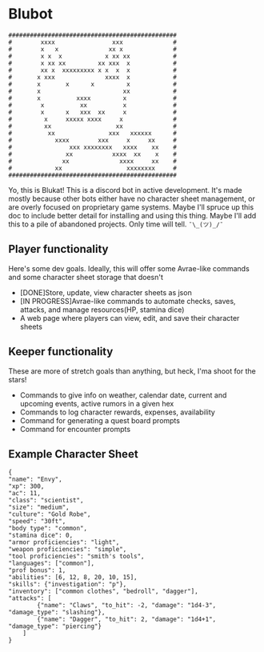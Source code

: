 # Blubot
```
###############################################
#        xxxx                xxx              #
#        x   x              xx x              #
#        x x  x            x xx xx            #
#        x xx xx         xx xxx  x            #
#        xx x  xxxxxxxxx x x  x  x            #
#       x xxx              xxxx  x            #
#       x       x      x         x            #
#       x                       xx            #
#       x          xxxx         x             #
#        x          xx          x             #
#        x      x   xxx  xx     x             #
#         x     xxxxx xxxx     x              #
#         xx                  xx              #
#          xx               xxx   xxxxxx      #
#            xxxx        xxx     x     xx     #
#                xxx xxxxxxxx   xxxx    xx    #
#               xx           xxxx  xx    x    #
#              xx              xxxx     xx    #
#            xx                  xxxxxxxx     #
###############################################
```
Yo, this is Blukat! This is a discord bot in active development.
It's made mostly because other bots either have no character sheet management,
or are overly focused on proprietary game systems. Maybe I'll spruce up this doc
to include better detail for installing and using this thing. Maybe I'll add this
to a pile of abandoned projects. Only time will tell. `¯\_(ツ)_/¯`

## Player functionality
Here's some dev goals. Ideally, this will offer some Avrae-like commands and some
character sheet storage that doesn't 
- [DONE]Store, update, view character sheets as json
- [IN PROGRESS]Avrae-like commands to automate checks, saves, attacks, and manage resources(HP, stamina dice)
- A web page where players can view, edit, and save their character sheets

## Keeper functionality
These are more of stretch goals than anything, but heck, I'ma shoot for the stars!
- Commands to give info on weather, calendar date, current and upcoming events, active rumors in a given hex
- Commands to log character rewards, expenses, availability
- Command for generating a quest board prompts
- Command for encounter prompts


## Example Character Sheet
```
{
"name": "Envy",
"xp": 300,
"ac": 11,
"class": "scientist",
"size": "medium",
"culture": "Gold Robe",
"speed": "30ft",
"body type": "common",
"stamina dice": 0,
"armor proficiencies": "light",
"weapon proficiencies": "simple",
"tool proficiencies": "smith's tools",
"languages": ["common"],
"prof bonus": 1,
"abilities": [6, 12, 8, 20, 10, 15],
"skills": {"investigation": "p"},
"inventory": ["common clothes", "bedroll", "dagger"],
"attacks": [
        {"name": "Claws", "to_hit": -2, "damage": "1d4-3", "damage_type": "slashing"},
        {"name": "Dagger", "to_hit": 2, "damage": "1d4+1", "damage_type": "piercing"}
    ]
}
```